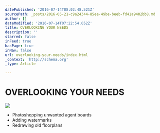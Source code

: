 ```yaml
---
datePublished: '2016-07-14T08:02:48.521Z'
sourcePath: _posts/2016-05-21-c9a24344-85ee-49be-beeb-fd41a9402bb8.md
author: []
dateModified: '2016-07-14T07:22:54.052Z'
title: OVERLOOKING YOUR NEEDS
description: ''
starred: false
inFeed: true
hasPage: true
inNav: false
url: overlooking-your-needs/index.html
_context: 'http://schema.org'
_type: Article

---
```

# OVERLOOKING YOUR NEEDS
![](https://s3-us-west-2.amazonaws.com/the-grid-img/p/ebd68fea51d3046608879c40940fcd30bebcd38d.jpg)

* Photoshopping unwanted agent boards
* Adding watermarks
* Redrawing old floorplans